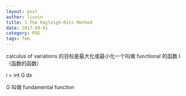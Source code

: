 ```yaml
---
layout: post
author: liuxin
title: 1-The Rayleigh-Ritz Method
date: 2017-09-01
category: PDE
tags: fem
---
```


calculus of variations 的目标是最大化或最小化一个叫做 functional 的函数 I（函数的函数）

i = int G dx

G 叫做 fundamental function 
